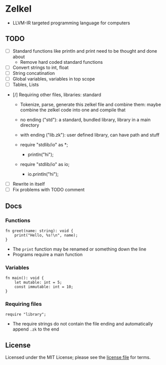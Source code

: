 # Zelkel
- LLVM-IR targeted programming language for computers

## TODO
- [ ] Standard functions like println and print need to be thought and done about
    - Remove hard coded standard functions
- [ ] Convert strings to int, float
- [ ] String concatination
- [ ] Global variables, variables in top scope
- [ ] Tables, Lists
- [/] Requiring other files, libraries: standard
    - Tokenize, parse, generate this zelkel file and combine them:
      maybe combine the zelkel code into one and compile that
    - no ending ("std"): a standard, bundled library, library in a main directory
    - with ending ("lib.zk"): user defined library, can have path and stuff
    
    - require "stdlib/io" as *;
      - println("hi");
    - require "stdlib/io" as io;
      - io.println("hi");
- [ ] Rewrite in itself
- [ ] Fix problems with TODO comment

## Docs
### Functions
```zelkel
fn greet(name: string): void {
    print("Hello, %s!\n", name);
}
```
- The `print` function may be renamed or something down the line
- Programs require a main function

### Variables
```zelkel
fn main(): void {
    let mutable: int = 5;
    const immutable: int = 10;
}
```

### Requiring files
```zelkel
require "library";
```
- The require strings do not contain the file ending and automatically append `.zk` to the end

## License
Licensed under the MIT License; please see the [license file](LICENSE.md) for terms.
